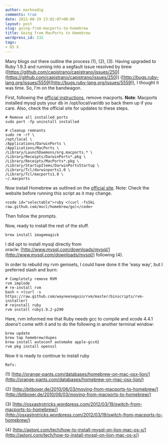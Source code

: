 ```yaml
---
author: marknadig
comments: true
date: 2012-08-29 23:02:07+00:00
layout: post
slug: going-from-macports-to-homebrew
title: Going from MacPorts to Homebrew
wordpress_id: 232
tags:
- OS X
---
```


Many blogs out there outline the process (1), (2), (3). Having upgraded to Ruby 1.9.3 and running into a segfault issue resolved by brew ([https://github.com/capistrano/capistrano/issues/250](https://github.com/capistrano/capistrano/issues/250)) ([http://bugs.ruby-lang.org/issues/5559](http://bugs.ruby-lang.org/issues/5559)), I thought it was time. So, I'm on the bandwagon.

First, following the [official instructions](http://guide.macports.org/chunked/installing.macports.uninstalling.html), remove macports. **Note**: Macports installed mysql puts your db in /opt/local/var/db so back them up if you care. Also, check the official site for updates to these steps.

    
    # Remove all installed ports
    sudo port -fp uninstall installed
    
    # cleanup remnants
    sudo rm -rf \
    /opt/local \
    /Applications/DarwinPorts \
    /Applications/MacPorts \
    /Library/LaunchDaemons/org.macports.* \
    /Library/Receipts/DarwinPorts*.pkg \
    /Library/Receipts/MacPorts*.pkg \
    /Library/StartupItems/DarwinPortsStartup \
    /Library/Tcl/darwinports1.0 \
    /Library/Tcl/macports1.0 \
    ~/.macports


Now install Homebrew as outlined on the [official site](http://mxcl.github.com/homebrew/). Note: Check the website before running this script as it may change.

    
    <code id="selectable">ruby <(curl -fsSkL raw.github.com/mxcl/homebrew/go)</code>


Then follow the prompts.

Now, ready to install the rest of the stuff.

    
    brew install imagemagick


I did opt to install mysql directly from oracle: [http://www.mysql.com/downloads/mysql/](http://www.mysql.com/downloads/mysql/) following (4).

In order to rebuild my rvm gemsets, I could have done it the 'easy way', but I preferred slash and burn:

    
    # Completely remove RVM
    rvm implode
    # re-install rvm
    bash < <(curl -s https://raw.github.com/wayneeseguin/rvm/master/binscripts/rvm-installer) 
    # reinstall ruby
    rvm install ruby1.9.2-p290


Here, rvm informed me that Ruby needs gcc to compile and xcode 4.4.1 doens't come with it and to do the following in another terminal window:

    
    brew update
    brew tap homebrew/dupes
    brew install autoconf automake apple-gcc42
    rvm pkg install openssl


Now it is ready to continue to install ruby

    
    Refs:


(1) [http://orange-pants.com/databases/homebrew-on-mac-osx-lion/](http://orange-pants.com/databases/homebrew-on-mac-osx-lion/)

(2) [http://bitboxer.de/2010/06/03/moving-from-macports-to-homebrew/](http://bitboxer.de/2010/06/03/moving-from-macports-to-homebrew/)

(3) [http://osxastrotricks.wordpress.com/2012/03/19/switch-from-macports-to-homebrew/](http://osxastrotricks.wordpress.com/2012/03/19/switch-from-macports-to-homebrew/)

(4) [http://astonj.com/tech/how-to-install-mysql-on-lion-mac-os-x/](http://astonj.com/tech/how-to-install-mysql-on-lion-mac-os-x/)

